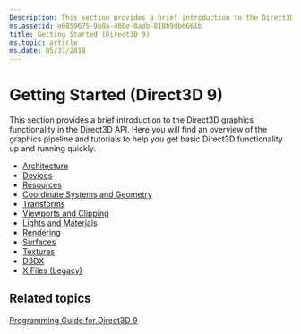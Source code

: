 ```yaml
---
Description: This section provides a brief introduction to the Direct3D graphics functionality in the Direct3D API. Here you will find an overview of the graphics pipeline and tutorials to help you get basic Direct3D functionality up and running quickly.
ms.assetid: e0859675-9b8a-460e-8adb-818b9db6661b
title: Getting Started (Direct3D 9)
ms.topic: article
ms.date: 05/31/2018
---
```


# Getting Started (Direct3D 9)

This section provides a brief introduction to the Direct3D graphics functionality in the Direct3D API. Here you will find an overview of the graphics pipeline and tutorials to help you get basic Direct3D functionality up and running quickly.

-   [Architecture](direct3d-architecture.md)
-   [Devices](direct3d-devices.md)
-   [Resources](direct3d-resources.md)
-   [Coordinate Systems and Geometry](coordinate-systems-and-geometry.md)
-   [Transforms](transforms.md)
-   [Viewports and Clipping](viewports-and-clipping.md)
-   [Lights and Materials](lights-and-materials.md)
-   [Rendering](direct3d-rendering.md)
-   [Surfaces](direct3d-surfaces.md)
-   [Textures](direct3d-textures.md)
-   [D3DX](d3dx.md)
-   [X Files (Legacy)](x-files--legacy-.md)

## Related topics

<dl> <dt>

[Programming Guide for Direct3D 9](dx9-graphics-programming-guide.md)
</dt> </dl>

 

 



